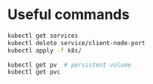 # Useful commands
```bash
kubectl get services
kubectl delete service/client-node-port
kubectl apply -f k8s/

kubectl get pv  # persistent volume
kubectl get pvc
```
